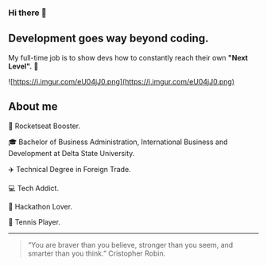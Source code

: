 ### Hi there 👋

## Development goes **way beyond coding.**

My full-time job is to show devs how to constantly reach their own **"Next Level".** 🚀

![https://i.imgur.com/eU04jJ0.png](https://i.imgur.com/eU04jJ0.png)

## About me

🚀 Rocketseat Booster.

🎓 Bachelor of Business Administration, International Business and Development at Delta State University.

✈️ Technical Degree in Foreign Trade.

💻 Tech Addict.

💜 Hackathon Lover.

🎾 Tennis Player.

---

> “You are braver than you believe, stronger than you seem, and smarter than you think.” Cristopher Robin.
>
